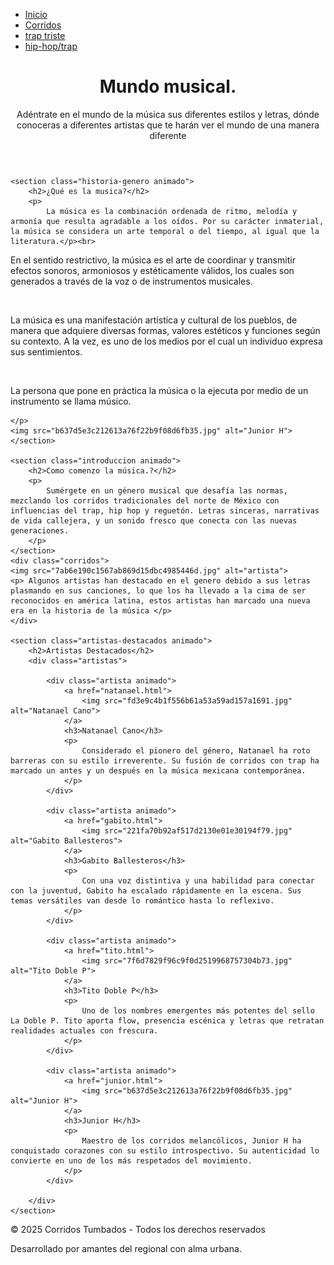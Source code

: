 
<html>
<head>
    <meta charset="UTF-8">
    <meta name="viewport" content="width=device-width, initial-scale=1.0">
    <title>Mundo musical</title>
    <link rel="stylesheet" href="web.css">
</head>
<body>
<nav>
     <ul class="menu">
         <li><a href="#">Inicio</a></li>
     <li><a href="#">Corridos</a></li>
    <li><a href="#">trap triste</a></li>
     <li><a href="#">hip-hop/trap</a></li>
        </ul>
    </nav>

<header class="header">
    <h1 class="titulo-sitio">Mundo musical.</h1>
    <p class="subtitulo animado"> Adéntrate en el mundo de la música sus diferentes estilos y letras, dónde conoceras a diferentes artistas que te harán ver el mundo de una manera diferente</p>
</header>

<main class="contenido">

    <section class="historia-genero animado">
        <h2>¿Qué es la musica?</h2>
        <p>
            La música es la combinación ordenada de ritmo, melodía y armonía que resulta agradable a los oídos. Por su carácter inmaterial, la música se considera un arte temporal o del tiempo, al igual que la literatura.</p><br>

<p>En el sentido restrictivo, la música es el arte de coordinar y transmitir efectos sonoros, armoniosos y estéticamente válidos, los cuales son generados a través de la voz o de instrumentos musicales.</p><br>

<p>La música es una manifestación artística y cultural de los pueblos, de manera que adquiere diversas formas, valores estéticos y funciones según su contexto. A la vez, es uno de los medios por el cual un individuo expresa sus sentimientos.</p><br>
<p>La persona que pone en práctica la música o la ejecuta por medio de un instrumento se llama músico.
            
    </p>
    <img src="b637d5e3c212613a76f22b9f08d6fb35.jpg" alt="Junior H">
    </section>

    <section class="introduccion animado">
        <h2>Como comenzo la música.?</h2>
        <p>
            Sumérgete en un género musical que desafía las normas, mezclando los corridos tradicionales del norte de México con influencias del trap, hip hop y reguetón. Letras sinceras, narrativas de vida callejera, y un sonido fresco que conecta con las nuevas generaciones.
        </p>
    </section>
    <div class="corridos">
    <img src="7ab6e190c1567ab869d15dbc4985446d.jpg" alt="artista">
    <p> Algunos artistas han destacado en el genero debido a sus letras plasmando en sus canciones, lo que los ha llevado a la cima de ser reconocidos en américa latina, estos artistas han marcado una nueva era en la historia de la música </p>
    </div>

    <section class="artistas-destacados animado">
        <h2>Artistas Destacados</h2>
        <div class="artistas">

            <div class="artista animado">
                <a href="natanael.html">
                    <img src="fd3e9c4b1f556b61a53a59ad157a1691.jpg" alt="Natanael Cano">
                </a>
                <h3>Natanael Cano</h3>
                <p>
                    Considerado el pionero del género, Natanael ha roto barreras con su estilo irreverente. Su fusión de corridos con trap ha marcado un antes y un después en la música mexicana contemporánea.
                </p>
            </div>

            <div class="artista animado">
                <a href="gabito.html">
                    <img src="221fa70b92af517d2130e01e30194f79.jpg" alt="Gabito Ballesteros">
                </a>
                <h3>Gabito Ballesteros</h3>
                <p>
                    Con una voz distintiva y una habilidad para conectar con la juventud, Gabito ha escalado rápidamente en la escena. Sus temas versátiles van desde lo romántico hasta lo reflexivo.
                </p>
            </div>

            <div class="artista animado">
                <a href="tito.html">
                    <img src="7f6d7829f96c9f0d2519968757304b73.jpg" alt="Tito Doble P">
                </a>
                <h3>Tito Doble P</h3>
                <p>
                    Uno de los nombres emergentes más potentes del sello La Doble P. Tito aporta flow, presencia escénica y letras que retratan realidades actuales con frescura.
                </p>
            </div>

            <div class="artista animado">
                <a href="junior.html">
                    <img src="b637d5e3c212613a76f22b9f08d6fb35.jpg" alt="Junior H">
                </a>
                <h3>Junior H</h3>
                <p>
                    Maestro de los corridos melancólicos, Junior H ha conquistado corazones con su estilo introspectivo. Su autenticidad lo convierte en uno de los más respetados del movimiento.
                </p>
            </div>

        </div>
    </section>

</main>

<footer class="footer animado">
    <p>&copy; 2025 Corridos Tumbados - Todos los derechos reservados</p>
    <p>Desarrollado por amantes del regional con alma urbana.</p>
</footer>
<script src="animaciones.js"></script>

</body>
</html>                
